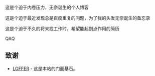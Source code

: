 这是个迫于内卷压力，无奈诞生的个人博客

这是个迫于最近发现总是百度重复的问题，为了我的头发无奈诞生的备忘录

这是个迫于不久的将来找工作时，希望能起到点作用的简历

QAQ


## 致谢

* [LOFFER](https://github.com/FromEndWorld/loffer) - 这是本站的门面基石。
